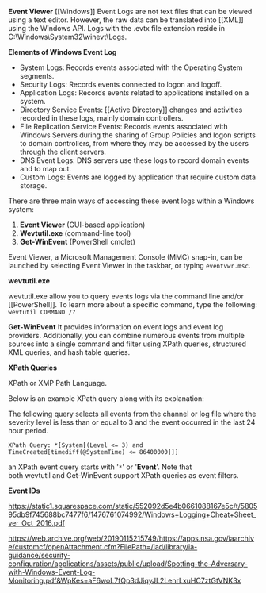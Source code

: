 **Event Viewer**
[[Windows]] Event Logs are not text files that can be viewed using a text editor. However, the raw data can be translated into [[XML]] using the Windows API.
Logs with the .evtx file extension reside in C:\Windows\System32\winevt\Logs.

**Elements of Windows Event Log**
- System Logs: Records events associated with the Operating System segments.
- Security Logs: Records events connected to logon and logoff.
- Application Logs: Records events related to applications installed on a system.
- Directory Service Events: [[Active Directory]] changes and activities recorded in these logs, mainly domain controllers.
- File Replication Service Events: Records events associated with Windows Servers during the sharing of Group Policies and logon scripts to domain controllers, from where they may be accessed by the users through the client servers.
- DNS Event Logs: DNS servers use these logs to record domain events and to map out.
- Custom Logs: Events are logged by application that require custom data storage.

There are three main ways of accessing these event logs within a Windows system:
1. **Event Viewer** (GUI-based application)
2. **Wevtutil.exe** (command-line tool)
3. **Get-WinEvent** (PowerShell cmdlet)

Event Viewer, a Microsoft Management Console (MMC) snap-in, can be launched by selecting Event Viewer in the taskbar, or typing `eventvwr.msc`.

**wevtutil.exe**

wevtutil.exe allow you to query events logs via the command line and/or [[PowerShell]].
To learn more about a specific command, type the following:
`wevtutil COMMAND /?`

**Get-WinEvent**
It provides information on event logs and event log providers. Additionally, you can combine numerous events from multiple sources into a single command and filter using XPath queries, structured XML queries, and hash table queries.

**XPath Queries**

XPath or XMP Path Language.

Below is an example XPath query along with its explanation:

The following query selects all events from the channel or log file where the severity level is less than or equal to 3 and the event occurred in the last 24 hour period. 
```
XPath Query: *[System[(Level <= 3) and TimeCreated[timediff(@SystemTime) <= 86400000]]]
```
an XPath event query starts with '`*`' or '**Event**'.
Note that both wevtutil and Get-WinEvent support XPath queries as event filters.

**Event IDs**

https://static1.squarespace.com/static/552092d5e4b0661088167e5c/t/580595db9f745688bc7477f6/1476761074992/Windows+Logging+Cheat+Sheet_ver_Oct_2016.pdf

https://web.archive.org/web/20190115215749/https://apps.nsa.gov/iaarchive/customcf/openAttachment.cfm?FilePath=/iad/library/ia-guidance/security-configuration/applications/assets/public/upload/Spotting-the-Adversary-with-Windows-Event-Log-Monitoring.pdf&WpKes=aF6woL7fQp3dJiqyJL2LenrLxuHC7ztGtVNK3x
